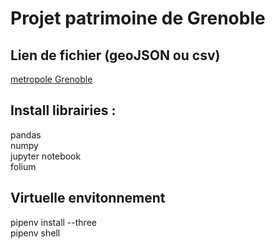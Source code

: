 # Projet patrimoine de Grenoble

## Lien de fichier (geoJSON ou csv)

[metropole Grenoble](http://data.metropolegrenoble.fr/ckan/dataset/le-patrimoine-grenoblois)

## Install librairies :

pandas<br />
numpy<br />
jupyter notebook<br />
folium<br />

## Virtuelle envitonnement

pipenv install --three<br />
pipenv shell<br />
